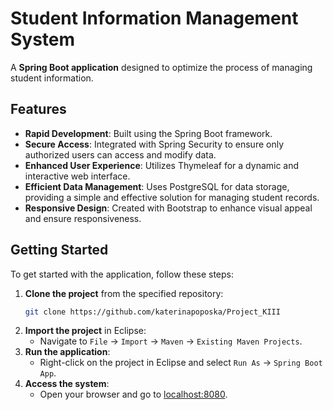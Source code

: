 # Student Information Management System

A **Spring Boot application** designed to optimize the process of managing student information.

## Features

- **Rapid Development**: Built using the Spring Boot framework.
- **Secure Access**: Integrated with Spring Security to ensure only authorized users can access and modify data.
- **Enhanced User Experience**: Utilizes Thymeleaf for a dynamic and interactive web interface.
- **Efficient Data Management**: Uses PostgreSQL for data storage, providing a simple and effective solution for managing student records.
- **Responsive Design**: Created with Bootstrap to enhance visual appeal and ensure responsiveness.

## Getting Started

To get started with the application, follow these steps:

1. **Clone the project** from the specified repository:
    ```bash
    git clone https://github.com/katerinapoposka/Project_KIII
    ```
2. **Import the project** in Eclipse:
    - Navigate to `File` -> `Import` -> `Maven` -> `Existing Maven Projects`.
3. **Run the application**:
    - Right-click on the project in Eclipse and select `Run As` -> `Spring Boot App`.
4. **Access the system**:
    - Open your browser and go to [localhost:8080](http://localhost:8080).

